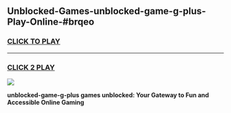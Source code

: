 
## Unblocked-Games-unblocked-game-g-plus-Play-Online-#brqeo
<h3>
<a href="https://premium.freeplayer.one?title=unblocked-game-g-plus&ref=27F">CLICK TO PLAY</a></h3>
<hr>

<h3>
<a href="https://premium.freeplayer.one?title=unblocked-game-g-plus&ref=27F">CLICK 2 PLAY</a>
  
</h3>

<a href="https://premium.freeplayer.one?title=unblocked-game-g-plus&ref=27F"><img src="https://clearcache.store/games.png"></a>


**unblocked-game-g-plus games unblocked: Your Gateway to Fun and Accessible Online Gaming**
